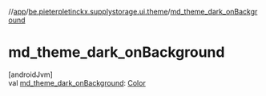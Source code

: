 //[app](../../index.md)/[be.pieterpletinckx.supplystorage.ui.theme](index.md)/[md_theme_dark_onBackground](md_theme_dark_on-background.md)

# md_theme_dark_onBackground

[androidJvm]\
val [md_theme_dark_onBackground](md_theme_dark_on-background.md): [Color](https://developer.android.com/reference/kotlin/androidx/compose/ui/graphics/Color.html)
